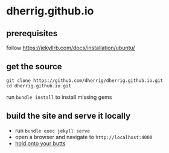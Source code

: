 # dherrig.github.io

## prerequisites
follow https://jekyllrb.com/docs/installation/ubuntu/

## get the source
```
git clone https://github.com/dherrig/dherrig.github.io.git
cd dherrig.github.io.git
```
run `bundle install` to install missing gems

## build the site and serve it locally
* run `bundle exec jekyll serve`
* open a browser and navigate to `http://localhost:4000`
* [hold onto your butts](https://www.youtube.com/watch?v=HKK4KmDlj8U)
